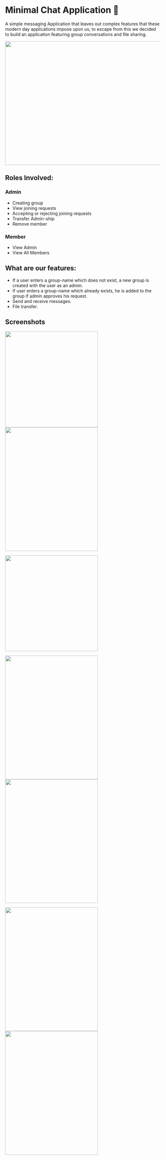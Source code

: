 Minimal Chat Application 💬
========================

A simple messaging Application that leaves out complex features that these modern day applications impose upon us, to escape from this we decided to build an application featuring group conversations and file sharing.

<p align="center">
<img src="https://user-images.githubusercontent.com/55986973/115507815-399a2a00-a29a-11eb-85c8-859060db58ca.png" width="700" height="400">
</p>

## Roles Involved:
### Admin
- Creating group
- View joining requests
- Accepting or rejecting joining requests
- Transfer Admin-ship
- Remove member

### Member
- View Admin
- View All Members

## What are our features:
- If a user enters a group-name which does not exist, a new group is created with the user as an admin.
- If user enters a group-name which already exists, he is added to the group if admin approves his request.
- Send and receive messages.
- File transfer.

## Screenshots

<p align="left">
<img src="https://user-images.githubusercontent.com/75922639/123984440-4184f180-d9e2-11eb-9d3f-0d1f325e4a82.png" width="300" height="310"> <img src="https://user-images.githubusercontent.com/75922639/123985476-1f3fa380-d9e3-11eb-8d00-4f42a581ee07.png" width="300" height="400">
</p>

<p align="left">
<img src="https://user-images.githubusercontent.com/75922639/123986025-9412dd80-d9e3-11eb-8812-0ff857b00758.png" width="300" height="310">
</p>

<p align="left">
<img src="https://user-images.githubusercontent.com/75922639/123986423-e81dc200-d9e3-11eb-8c5e-e98223e2333a.png" width="300" height="400"> <img src="https://user-images.githubusercontent.com/75922639/123986794-40ed5a80-d9e4-11eb-9333-39dce757c5d2.png" width="300" height="400">
</p>

<p align="left">
<img src="https://user-images.githubusercontent.com/75922639/123987124-90cc2180-d9e4-11eb-9d7e-8c607dc15dc8.png" width="300" height="400"> <img src="https://user-images.githubusercontent.com/75922639/123987380-c3761a00-d9e4-11eb-9f1d-c9ee8f3cb375.png" width="300" height="400">
</p>
